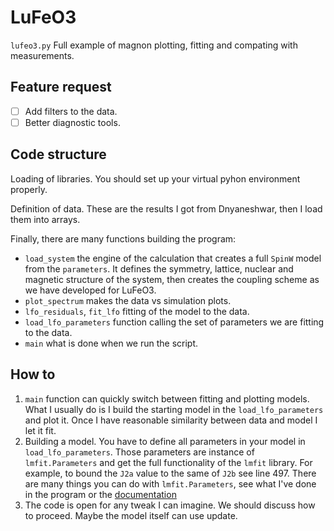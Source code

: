 # LuFeO3

`lufeo3.py`
Full example of magnon plotting, fitting and compating with measurements.

## Feature request

- [ ] Add filters to the data.
- [ ] Better diagnostic tools.

## Code structure

Loading of libraries. You should set up your virtual pyhon environment properly.

Definition of data. These are the results I got from Dnyaneshwar, then I load them into arrays.

Finally, there are many functions building the program:
 - `load_system` the engine of the calculation that creates a full `SpinW` model from the `parameters`. It defines the symmetry, lattice, nuclear and magnetic structure of the system, then creates the coupling scheme as we have developed for LuFeO3.
 - `plot_spectrum` makes the data vs simulation plots.
 - `lfo_residuals`, `fit_lfo` fitting of the model to the data.
 - `load_lfo_parameters` function calling the set of parameters we are fitting to the data.
 - `main` what is done when we run the script.


## How to

1. `main` function can quickly switch between fitting and plotting models. What I usually do is I build the starting model in the `load_lfo_parameters` and plot it. Once I have reasonable similarity between data and model I let it fit.
2. Building a model. You have to define all parameters in your model in `load_lfo_parameters`. Those parameters are instance of `lmfit.Parameters` and get the full functionality of the `lmfit` library. For example, to bound the `J2a` value to the same of `J2b` see line 497. There are many things you can do with `lmfit.Parameters`, see what I've done in the program or the [documentation](https://lmfit.github.io/lmfit-py/parameters.html)
3. The code is open for any tweak I can imagine. We should discuss how to proceed. Maybe the model itself can use update. 
